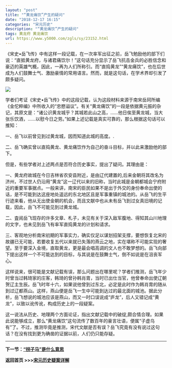```yaml
---
layout: "post"
title: "“黄龙痛饮”产生的疑问"
date: "2018-12-17 16:15"
categories: "宋元历史"
description: "“黄龙痛饮”产生的疑问"
tags: 黄龙府 黄龙痛饮
url: https://www.y5000.com/zgls/sy/23152.html
---
```






《宋史•岳飞传》中有这样一段记载，在一次率军出征之前，岳飞勉励他的部下们说：“直抵黄龙府，与诸君痛饮尔！”这句话充分显示了岳飞抗击金兵的必胜信念和豪迈的英雄气概，因此，一再为人们所称引。而“直捣黄龙”“黄龙痛饮”，也在后世成为人们鼓舞士气、激励豪情的常用语言。然而，就是这句话，在学术界却引发了颇多疑问。

![](https://img.y5000.com/uploads/allimg/170629/8-1F6291435112T.jpg)

学者们考证《宋史•岳飞传》中的这段记载，认为这段材料来源于南宋岳珂所编《金佗粹编》中所收入的“忠愍谥议”。有关“黄龙痛饮”的一段是依据黄元振的杂记，其原文是：“诸公识黄龙城乎？其城若此山之高，……他日俟至黄龙城，当大张乐饮酒，……以慰今日之劳。”如果上述记载是真实可靠的，那么根据这句话可以推知：

一、岳飞以前曾见到过黄龙城，因而知道此城的高度。.

二、岳飞确实曾以直捣黄龙、黄龙痛饮作为自己的奋斗目标，并以此来激励他的部下。

但是，有些学者对上述两点是否符合历史事实，提出了疑问。其理由是：

一、黄龙府故城在今日吉林省农安县附近，是由辽代建置的,后来金朝将其改名为济州，不过世人仍沿用“黄龙”这一辽代以来的旧称，当时此城是金朝都城会宁府附近的重要军事据点。一般来讲，南宋的臣民如果不是出于外交的身份奉命出使的话，是不可能到达这座地处遥远的东北地区且是军事重镇的城池的。从岳飞的生平行迹来看，他从无出使金朝的机会，而且文献中也从未有岳飞到过女真旧境的记载，因此，岳飞不可能见到过黄龙城。

二、査阅岳飞现存的许多文章、札子，未见有关于深入敌军腹地、得知其山川地理的文字，也未见到岳飞有率军直捣黄龙的计划和请求。

三、客观地分析南宋初期的军事实力，确实仅足以谋划招架支撑，要想恢复北宋的故疆已无可能，若要收复五代以来就已失落的燕云之地，实在堪称不可能实现的奢望。至于要深入金境，直取黄龙，更是最会唱高调的文人也不敢梦想的。岳飞向部下提出这样一个不可能达到的目标，与其说是在鼓舞士气，倒不如说是在沮丧军心。

这样说来，很可能是文献记载有误，那么问题出在哪里呢？学者们推测，岳飞年少时曾当过韩琦家的庄客，韩琦的曾孙韩肖胄，当时已出仕当官，他曾奉命出使辽朝贺辽主生辰。岳飞时年十六，如果说他曾到过东北，必定是此时作为韩肖胄的随从到过辽都燕山。这样，燕山便是岳飞一生中可能到达过的最北面的城池。据此分析，岳飞想说的城池应该是燕山，而又一时口误说成“庐龙”，后人又错记成“黄龙”，以致以讹传讹，构成历史上的一段疑案。

这一说法从历史、地理两个方面论证，指出文献记载中的破绽,颇合情合理。如果此说能够成立，那么“黄龙痛饮”这句流传了数百年的豪言壮语，便属“子虚乌有”了。不过，推测毕竟是推测，宋代文献是否有误？岳飞究竟有没有说过这句话？在没有找到更为确凿的证据以前，人们仍只能存疑。

* * *

**下一节：[“拐子马”是什么意思](https://www.y5000.com/zgls/sy/23153.html)**

**返回首页 >>>[宋元历史疑案详解](https://www.y5000.com/zgls/sy/23199.html)**
